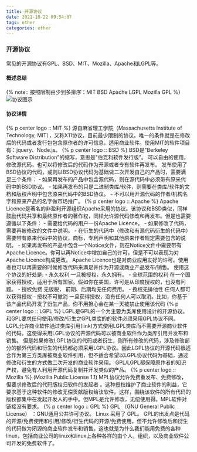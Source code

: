 ```yaml
---
title: 开源协议
date: 2021-10-22 09:54:07
tags: other
categories: other
---
```

### 开源协议

常见的开源协议有GPL、BSD、MIT、Mozilla、Apache和LGPL等。

<!-- more -->
#### 概述总结
{% note:: 按照限制由少到多排序：MIT  BSD  Apache  LGPL  Mozilla  GPL  %}
![协议图示](img.png) 

#### 协议详情
{% p center logo :: MIT %}
源自麻省理工学院（Massachusetts Institute of Technology, MIT），又称X11协议，目前最少限制的协议。唯一的条件就是在修改后的代码或者发行包包含原作者的许可信息。适用商业软件。使用MIT的软件项目有：jquery、Node.js。
{% p center logo :: BSD %}
BSD是"Berkeley Software Distribution"的缩写，意思是"伯克利软件发行版"。
可以自由的使用，修改源代码，也可以将修改后的代码作为开源或者专有软件再发布。 发布使用了BSD协议的代码，或则以BSD协议代码为基础做二次开发自己的产品时，需要满足三个条件：
	- 如果再发布的产品中包含源代码，则在源代码中必须带有原来代码中的BSD协议。
	- 如果再发布的只是二进制类库/软件，则需要在类库/软件的文档和版权声明中包含原来代码中的BSD协议。
	- 不可以用开源代码的作者/机构名字和原来产品的名字做市场推广。
{% p center logo :: Apache %}
Apache Licence是著名的非盈利开源组织Apache采用的协议。该协议和BSD类似，同样鼓励代码共享和最终原作者的著作权，同样允许源代码修改和再发布。但是也需要遵循以下条件：
	- 需要给代码的用户一份Apache Licence。
	- 如果修改了代码，需要再被修改的文件中说明。
	- 在衍生的代码中（修改和有源代码衍生的代码中）需要带有原来代码中的协议，商标，专利声明和其他原来作者规定需要包含的说明。
	- 如果再发布的产品中包含一个Notice文件，则在Notice文件中需要带有Apache Licence。你可以再Notice中增加自己的许可，但是不可以表现为对Apache Licence构成更改。
Apache Licence也是对商业应用友好的许可。使用者也可以再需要的时候修改代码来满足并作为开源或商业产品发布/销售。
使用这个协议的好处是:
	- 永久权利 一旦被授权，永久拥有。
	- 全球范围的权利 在一个国家获得授权，适用于所有国家。假如你在美国，许可是从印度授权的，也没有问题。
	- 授权免费 无版税， 前期、后期均无任何费用。
	- 授权无排他性 任何人都可以获得授权
	- 授权不可撤消 一旦获得授权，没有任何人可以取消。比如，你基于该产品代码开发了衍生产品，你不用担心会在某一天被禁止使用该代码
{% p center logo :: LGPL %}
LGPL是GPL的一个为主要为类库使用设计的开源协议。和GPL要求任何使用/修改/衍生之GPL类库的的软件必须采用GPL协议不同。LGPL允许商业软件通过类库引用(link)方式使用LGPL类库而不需要开源商业软件的代码。这使得采用LGPL协议的开源代码可以被商业软件作为类库引用并发布和销售。
但是如果修改LGPL协议的代码或者衍生，则所有修改的代码，涉及修改部分的额外代码和衍生的代码都必须采用LGPL协议。因此LGPL协议的开源代码很适合作为第三方类库被商业软件引用，但不适合希望以LGPL协议代码为基础，通过修改和衍生的方式做二次开发的商业软件采用。
GPL/LGPL都保障原作者的知识产权，避免有人利用开源代码复制并开发类似的产品。
{% p center logo :: Mozilla %}
(Mozilla Public License 1.1)
MPL协议允许免费重发布、免费修改，但要求修改后的代码版权归软件的发起者 。这种授权维护了商业软件的利益，它要求基于这种软件的修改无偿贡献版权给该软件。这样，围绕该软件的所有代码的版权都集中在发起开发人的手中。但MPL是允许修改，无偿使用得。MPL软件对链接没有要求。
{% p center logo :: GPL %}
GPL （GNU General Public License） ：GNU通用公共许可协议。
Linux 采用了 GPL。
GPL的出发点是代码的开源/免费使用和引用/修改/衍生代码的开源/免费使用，但不允许修改后和衍生的代码做为闭源的商业软件发布和销售。这也就是为什么我们能用免费的各种linux，包括商业公司的linux和linux上各种各样的由个人，组织，以及商业软件公司开发的免费软件了。